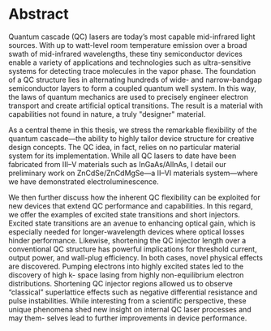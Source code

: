 Abstract
========

Quantum cascade (QC) lasers are today’s most capable mid-infrared light sources. With up to watt-level room temperature emission over a broad swath of mid-infrared wavelengths, these tiny semiconductor devices enable a variety of applications and technologies such as ultra-sensitive systems for detecting trace molecules in the vapor phase. The foundation of a QC structure lies in alternating hundreds of wide- and narrow-bandgap semiconductor layers to form a coupled quantum well system. In this way, the laws of quantum mechanics are used to precisely engineer electron transport and create artificial optical transitions. The result is a material with capabilities not found in nature, a truly "designer" material.

As a central theme in this thesis, we stress the remarkable flexibility of the quantum cascade—the ability to highly tailor device structure for creative design concepts. The QC idea, in fact, relies on no particular material system for its implementation. While all QC lasers to date have been fabricated from III–V materials such as InGaAs/AlInAs, I detail our preliminary work on ZnCdSe/ZnCdMgSe—a II–VI materials system—where we have demonstrated electroluminescence.

We then further discuss how the inherent QC flexibility can be exploited for new devices that extend QC performance and capabilities. In this regard, we offer the examples of excited state transitions and short injectors. Excited state transitions are an avenue to enhancing optical gain, which is especially needed for longer-wavelength devices where optical losses hinder performance. Likewise, shortening the QC injector length over a conventional QC structure has powerful implications for threshold current, output power, and wall-plug efficiency. In both cases, novel physical effects are discovered. Pumping electrons into highly excited states led to the discovery of high k- space lasing from highly non-equilibrium electron distributions. Shortening QC injector regions allowed us to observe “classical” superlattice effects such as negative differential resistance and pulse instabilities. While interesting from a scientific perspective, these unique phenomena shed new insight on internal QC laser processes and may them- selves lead to further improvements in device performance.